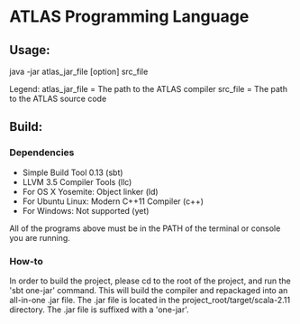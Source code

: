 # ATLAS Programming Language

## Usage:

java -jar atlas_jar_file [option] src_file

Legend:
atlas_jar_file = The path to the ATLAS compiler
src_file = The path to the ATLAS source code

## Build:

### Dependencies

- Simple Build Tool 0.13 (sbt)
- LLVM 3.5 Compiler Tools (llc)
- For OS X Yosemite: Object linker (ld)
- For Ubuntu Linux: Modern C++11 Compiler (c++)
- For Windows: Not supported (yet)

All of the programs above must be in the PATH of the terminal or console you
are running.

### How-to

In order to build the project, please cd to the root of the project, and
run the 'sbt one-jar' command. This will build the compiler and
repackaged into an all-in-one .jar file. The .jar file is located in the
project_root/target/scala-2.11 directory. The .jar file is suffixed with a
'one-jar'.
